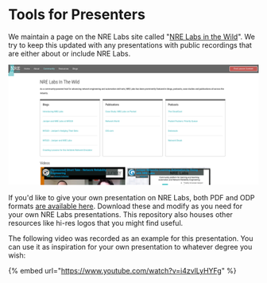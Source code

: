 # Tools for Presenters

We maintain a page on the NRE Labs site called "[NRE Labs in the Wild](https://nrelabs.io/community/nre-labs-in-the-wild/)". We try to keep this updated with any presentations with public recordings that are either about or include NRE Labs.

![](../.gitbook/assets/screenshot-from-2020-06-12-15-03-17.png)

If you'd like to give your own presentation on NRE Labs, both PDF and ODP formats [are available here](https://github.com/nre-learning/nre-resources/tree/master/presentations). Download these and modify as you need for your own NRE Labs presentations. This repository also houses other resources like hi-res logos that you might find useful.

The following video was recorded as an example for this presentation. You can use it as inspiration for your own presentation to whatever degree you wish:

{% embed url="https://www.youtube.com/watch?v=i4zvlLyHYFg" %}



